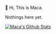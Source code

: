 👋 Hi, This is Maca.

Nothings here yet.

[![Maca's Github Stats](https://github-readme-stats.vercel.app/api?username=macar-x&count_private=true&show_icons=true&theme=nord)](https://github.com/anuraghazra/github-readme-stats)

<!---
macar-x/macar-x is a ✨ special ✨ repository because its `README.md` (this file) appears on your GitHub profile.
You can click the Preview link to take a look at your changes.

- 👋 Hi, I’m @macar-x
- 👀 I’m interested in ...
- 🌱 I’m currently learning ...
- 💞️ I’m looking to collaborate on ...
- 📫 How to reach me ...
- 😄 Pronouns: ...
- ⚡ Fun fact: ...
--->
